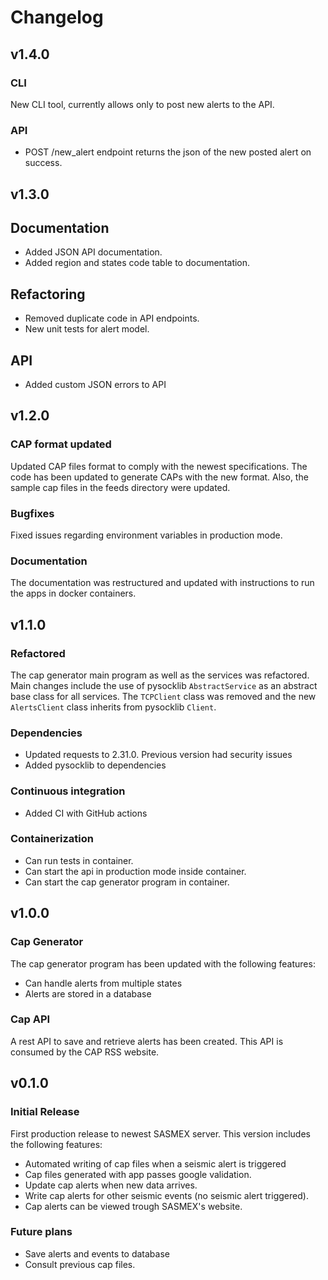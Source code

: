 # Changelog

## v1.4.0

### CLI

New CLI tool, currently allows only to post new alerts to the API.

### API

- POST /new_alert endpoint returns the json of the new posted alert on success.

## v1.3.0

## Documentation

- Added JSON API documentation.
- Added region and states code table to documentation.

## Refactoring

- Removed duplicate code in API endpoints.
- New unit tests for alert model.

## API

- Added custom JSON errors to API

## v1.2.0

### CAP format updated

Updated CAP files format to comply with the newest specifications. The code has been updated
to generate CAPs with the new format. Also, the sample cap files in the feeds directory were updated.

### Bugfixes
Fixed issues regarding environment variables in production mode.

### Documentation
The documentation was restructured and updated with instructions to run the apps in docker
containers.

## v1.1.0

### Refactored
The cap generator main program as well as the services was refactored. Main changes
include the use of pysocklib `AbstractService` as an abstract base class for all services.
The `TCPClient` class was removed and the new `AlertsClient` class inherits from pysocklib
`Client`. 

### Dependencies
- Updated requests to 2.31.0. Previous version had security issues
- Added pysocklib to dependencies

### Continuous integration
- Added CI with GitHub actions

### Containerization
- Can run tests in container.
- Can start the api in production mode inside container.
- Can start the cap generator program in container.

## v1.0.0

### Cap Generator

The cap generator program has been updated with the following features:

- Can handle alerts from multiple states
- Alerts are stored in a database

### Cap API

A rest API to save and retrieve alerts has been created. This API is consumed by the CAP RSS website.

## v0.1.0

### Initial Release

First production release to newest SASMEX server. This version includes the following features:

- Automated writing of cap files when a seismic alert is triggered
- Cap files generated with app passes google validation.
- Update cap alerts when new data arrives.
- Write cap alerts for other seismic events (no seismic alert triggered).
- Cap alerts can be viewed trough SASMEX's website.

### Future plans

- Save alerts and events to database
- Consult previous cap files.

